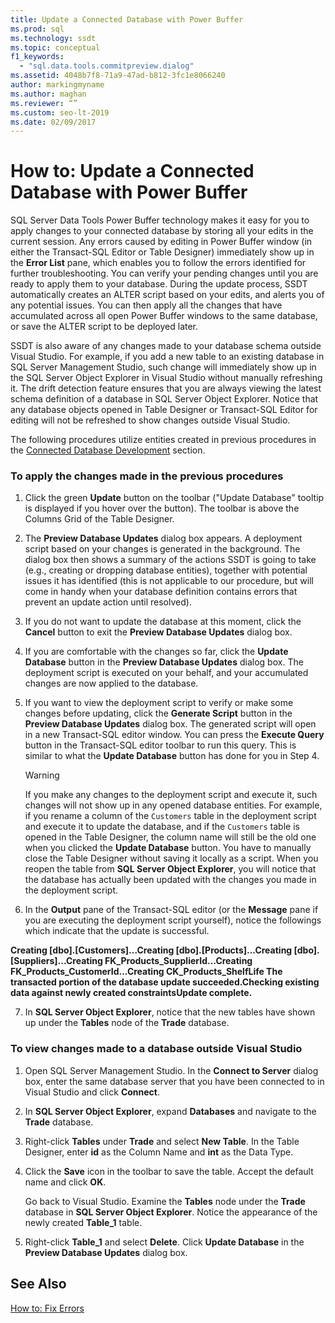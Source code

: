 ```yaml
---
title: Update a Connected Database with Power Buffer
ms.prod: sql
ms.technology: ssdt
ms.topic: conceptual
f1_keywords: 
  - "sql.data.tools.commitpreview.dialog"
ms.assetid: 4048b7f8-71a9-47ad-b812-3fc1e8066240
author: markingmyname
ms.author: maghan
ms.reviewer: “”
ms.custom: seo-lt-2019
ms.date: 02/09/2017
---
```


# How to: Update a Connected Database with Power Buffer

SQL Server Data Tools Power Buffer technology makes it easy for you to apply changes to your connected database by storing all your edits in the current session. Any errors caused by editing in Power Buffer window (in either the Transact\-SQL Editor or Table Designer) immediately show up in the **Error List** pane, which enables you to follow the errors identified for further troubleshooting. You can verify your pending changes until you are ready to apply them to your database. During the update process, SSDT automatically creates an ALTER script based on your edits, and alerts you of any potential issues. You can then apply all the changes that have accumulated across all open Power Buffer windows to the same database, or save the ALTER script to be deployed later.  
  
SSDT is also aware of any changes made to your database schema outside Visual Studio. For example, if you add a new table to an existing database in SQL Server Management Studio, such change will immediately show up in the SQL Server Object Explorer in Visual Studio without manually refreshing it. The drift detection feature ensures that you are always viewing the latest schema definition of a database in SQL Server Object Explorer. Notice that any database objects opened in Table Designer or Transact\-SQL Editor for editing will not be refreshed to show changes outside Visual Studio.  
  
The following procedures utilize entities created in previous procedures in the [Connected Database Development](../ssdt/connected-database-development.md) section.  
  
### To apply the changes made in the previous procedures  
  
1.  Click the green **Update** button on the toolbar ("Update Database" tooltip is displayed if you hover over the button). The toolbar is above the Columns Grid of the Table Designer.  
  
2.  The **Preview Database Updates** dialog box appears. A deployment script based on your changes is generated in the background. The dialog box then shows a summary of the actions SSDT is going to take (e.g., creating or dropping database entities), together with potential issues it has identified (this is not applicable to our procedure, but will come in handy when your database definition contains errors that prevent an update action until resolved).  
  
3.  If you do not want to update the database at this moment, click the **Cancel** button to exit the **Preview Database Updates** dialog box.  
  
4.  If you are comfortable with the changes so far, click the **Update Database** button in the **Preview Database Updates** dialog box. The deployment script is executed on your behalf, and your accumulated changes are now applied to the database.  
  
5.  If you want to view the deployment script to verify or make some changes before updating, click the **Generate Script** button in the **Preview Database Updates** dialog box. The generated script will open in a new Transact\-SQL editor window. You can press the **Execute Query** button in the Transact\-SQL editor toolbar to run this query. This is similar to what the **Update Database** button has done for you in Step 4.  
  
    > [!WARNING]  
    > If you make any changes to the deployment script and execute it, such changes will not show up in any opened database entities. For example, if you rename a column of the `Customers` table in the deployment script and execute it to update the database, and if the `Customers` table is opened in the Table Designer, the column name will still be the old one when you clicked the **Update Database** button. You have to manually close the Table Designer without saving it locally as a script. When you reopen the table from **SQL Server Object Explorer**, you will notice that the database has actually been updated with the changes you made in the deployment script.  
  
6.  In the **Output** pane of the Transact\-SQL editor (or the **Message** pane if you are executing the deployment script yourself), notice the followings which indicate that the update is successful.  
  
**Creating [dbo].[Customers]...Creating [dbo].[Products]...Creating [dbo].[Suppliers]...Creating FK_Products_SupplierId...Creating FK_Products_CustomerId...Creating CK_Products_ShelfLife The transacted portion of the database update succeeded.Checking existing data against newly created constraintsUpdate complete.**  
  
7.  In **SQL Server Object Explorer**, notice that the new tables have shown up under the **Tables** node of the **Trade** database.  
  
### To view changes made to a database outside Visual Studio  
  
1.  Open SQL Server Management Studio. In the **Connect to Server** dialog box, enter the same database server that you have been connected to in Visual Studio and click **Connect**.  
  
2.  In **SQL Server Object Explorer**, expand **Databases** and navigate to the **Trade** database.  
  
3.  Right-click **Tables** under **Trade** and select **New Table**. In the Table Designer, enter **id** as the Column Name and **int** as the Data Type.  
  
4.  Click the **Save** icon in the toolbar to save the table. Accept the default name and click **OK**.  
  
    Go back to Visual Studio. Examine the **Tables** node under the **Trade** database in **SQL Server Object Explorer**. Notice the appearance of the newly created **Table_1** table.  
  
5.  Right-click **Table_1** and select **Delete**. Click **Update Database** in the **Preview Database Updates** dialog box.  
  
## See Also  
[How to: Fix Errors](../ssdt/how-to-fix-errors.md)  
  

